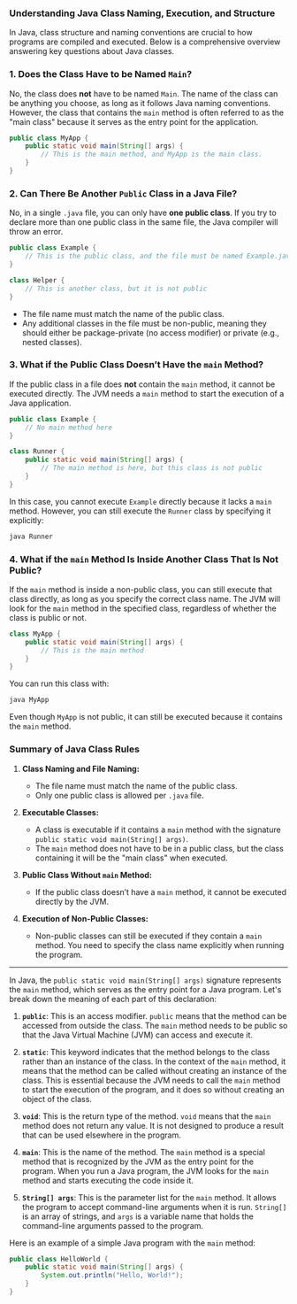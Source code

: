 ### Understanding Java Class Naming, Execution, and Structure

In Java, class structure and naming conventions are crucial to how programs are compiled and executed. Below is a comprehensive overview answering key questions about Java classes.

### 1. Does the Class Have to be Named `Main`?

No, the class does **not** have to be named `Main`. The name of the class can be anything you choose, as long as it follows Java naming conventions. However, the class that contains the `main` method is often referred to as the "main class" because it serves as the entry point for the application.

```java
public class MyApp {
    public static void main(String[] args) {
        // This is the main method, and MyApp is the main class.
    }
}
```

### 2. Can There Be Another `Public` Class in a Java File?

No, in a single `.java` file, you can only have **one public class**. If you try to declare more than one public class in the same file, the Java compiler will throw an error. 

```java
public class Example {
    // This is the public class, and the file must be named Example.java
}

class Helper {
    // This is another class, but it is not public
}
```

- The file name must match the name of the public class.
- Any additional classes in the file must be non-public, meaning they should either be package-private (no access modifier) or private (e.g., nested classes).

### 3. What if the Public Class Doesn’t Have the `main` Method? 

If the public class in a file does **not** contain the `main` method, it cannot be executed directly. The JVM needs a `main` method to start the execution of a Java application.

```java
public class Example {
    // No main method here
}

class Runner {
    public static void main(String[] args) {
        // The main method is here, but this class is not public
    }
}
```

In this case, you cannot execute `Example` directly because it lacks a `main` method. However, you can still execute the `Runner` class by specifying it explicitly:

```bash
java Runner
```

### 4. What if the `main` Method Is Inside Another Class That Is Not Public?

If the `main` method is inside a non-public class, you can still execute that class directly, as long as you specify the correct class name. The JVM will look for the `main` method in the specified class, regardless of whether the class is public or not.

```java
class MyApp {
    public static void main(String[] args) {
        // This is the main method
    }
}
```

You can run this class with:

```bash
java MyApp
```

Even though `MyApp` is not public, it can still be executed because it contains the `main` method.

### Summary of Java Class Rules

1. **Class Naming and File Naming:**
   - The file name must match the name of the public class.
   - Only one public class is allowed per `.java` file.

2. **Executable Classes:**
   - A class is executable if it contains a `main` method with the signature `public static void main(String[] args)`.
   - The `main` method does not have to be in a public class, but the class containing it will be the "main class" when executed.

3. **Public Class Without `main` Method:**
   - If the public class doesn’t have a `main` method, it cannot be executed directly by the JVM.

4. **Execution of Non-Public Classes:**
   - Non-public classes can still be executed if they contain a `main` method. You need to specify the class name explicitly when running the program.


---


In Java, the `public static void main(String[] args)` signature represents the `main` method, which serves as the entry point for a Java program. Let's break down the meaning of each part of this declaration:

1. **`public`**: This is an access modifier. `public` means that the method can be accessed from outside the class. The `main` method needs to be public so that the Java Virtual Machine (JVM) can access and execute it.

2. **`static`**: This keyword indicates that the method belongs to the class rather than an instance of the class. In the context of the `main` method, it means that the method can be called without creating an instance of the class. This is essential because the JVM needs to call the `main` method to start the execution of the program, and it does so without creating an object of the class.

3. **`void`**: This is the return type of the method. `void` means that the `main` method does not return any value. It is not designed to produce a result that can be used elsewhere in the program.

4. **`main`**: This is the name of the method. The `main` method is a special method that is recognized by the JVM as the entry point for the program. When you run a Java program, the JVM looks for the `main` method and starts executing the code inside it.

5. **`String[] args`**: This is the parameter list for the `main` method. It allows the program to accept command-line arguments when it is run. `String[]` is an array of strings, and `args` is a variable name that holds the command-line arguments passed to the program.

Here is an example of a simple Java program with the `main` method:

```java
public class HelloWorld {
    public static void main(String[] args) {
        System.out.println("Hello, World!");
    }
}
```

